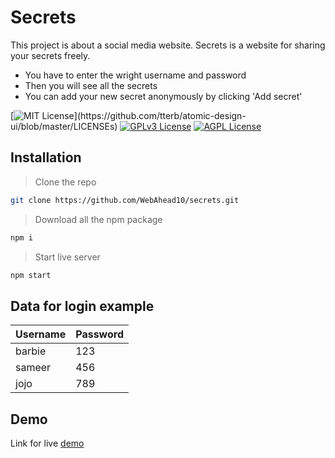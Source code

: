 # Secrets

This project is about a social media website. Secrets is a website for sharing your secrets freely.

- You have to enter the wright username and password
- Then you will see all the secrets
- You can add your new secret anonymously by clicking 'Add secret'

[![MIT License](https://img.shields.io/apm/l/atomic-design-ui.svg?)](https://github.com/tterb/atomic-design-ui/blob/master/LICENSEs)
[![GPLv3 License](https://img.shields.io/badge/License-GPL%20v3-yellow.svg)](https://opensource.org/licenses/)
[![AGPL License](https://img.shields.io/badge/license-AGPL-blue.svg)](http://www.gnu.org/licenses/agpl-3.0)

## Installation
> Clone the repo
```sh
git clone https://github.com/WebAhead10/secrets.git
```
> Download all the npm package
```sh
npm i
```
> Start live server
```sh
npm start
```

## Data for login example
| Username | Password |
|-----|-----|
| barbie | 123|
|sameer | 456 |
|jojo | 789 | 

## Demo
Link for live [demo](https://61027379bac7919ba8deae0c--optimistic-raman-064ee7.netlify.app/) 